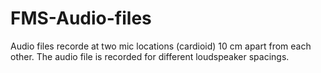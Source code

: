 # FMS-Audio-files
Audio files recorde at two mic locations (cardioid) 10 cm apart from each other. The audio file is recorded for different loudspeaker spacings.
